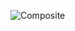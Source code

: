 ![Composite](https://user-images.githubusercontent.com/69672253/175519906-a0ed31b5-4c5f-4024-809d-5ec08b030318.png)
